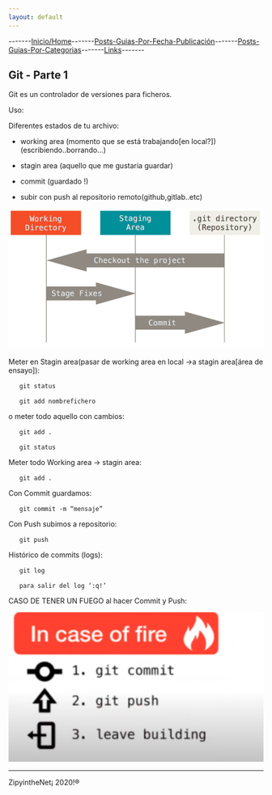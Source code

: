 ```yaml
---
layout: default
---
```

-------[Inicio/Home](./../index.html)-------[Posts-Guias-Por-Fecha-Publicación](./../posts.html)-------[Posts-Guias-Por-Categorias](./../categorias.html)-------[Links](./../links.html)-------

## Git - Parte 1

Git es un controlador de versiones para ficheros.

Uso:

Diferentes estados de tu archivo:

*   working area (momento que se está trabajando[en local?]) (escribiendo..borrando...)

*   stagin area (aquello que me gustaria guardar)
	
*   commit (guardado !)
	
*   subir con push al repositorio remoto(github,gitlab..etc)

![foto1git](./../images/git/02.png)

Meter en Stagin area(pasar de working area en local ->a stagin area[área de ensayo]):
```
   git status 
```
```
   git add nombrefichero 
```
o meter todo aquello con cambios:
```
   git add . 
```
```
   git status
```

Meter todo Working area -> stagin area:
```
   git add .
```

Con Commit guardamos:
```
   git commit -m “mensaje”
```

Con Push subimos a repositorio:
```
   git push
```

Histórico de commits (logs):
```
   git log
```
```
   para salir del log ‘:q!’
```

CASO DE TENER UN FUEGO al hacer Commit y Push:

![foto1git](./../images/git/01.png)

-----------------------------------------------------------------------------

ZipyintheNet¡ 2020!®